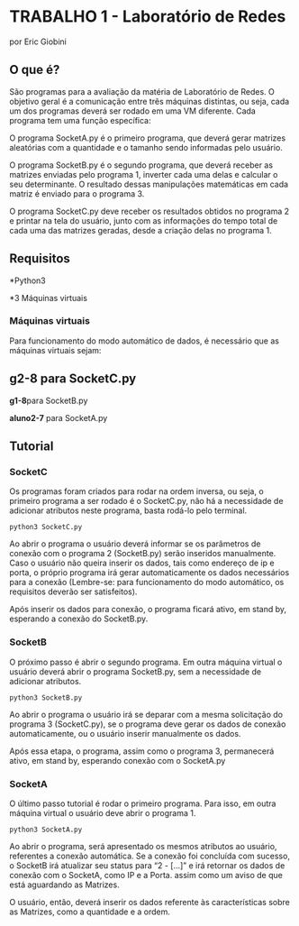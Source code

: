 # TRABALHO 1  - Laboratório de Redes
por Eric Giobini

## O que é?

São programas para a avaliação da matéria de Laboratório de Redes. 
O objetivo geral é a comunicação entre três máquinas distintas, ou seja, cada um dos programas deverá ser rodado em uma VM diferente.
Cada programa tem uma função específica: 

O programa SocketA.py é o primeiro programa, que deverá gerar matrizes aleatórias com a quantidade e o tamanho sendo informadas pelo usuário.

O programa SocketB.py é o segundo programa, que deverá receber as matrizes enviadas pelo programa 1, inverter cada uma delas e calcular o seu determinante. O resultado dessas manipulações matemáticas em cada matriz é enviado para o programa 3.

O programa SocketC.py deve receber os resultados obtidos no programa 2 e printar na tela do usuário, junto com as informações do tempo total de cada uma das matrizes geradas, desde a criação delas no programa 1.

## Requisitos

*Python3

*3 Máquinas virtuais

### Máquinas virtuais
Para funcionamento do modo automático de dados, é necessário que as máquinas virtuais sejam:

**g2-8** para SocketC.py
-
**g1-8**para SocketB.py

**aluno2-7** para SocketA.py
 

## Tutorial
### SocketC


Os programas foram criados para rodar na ordem inversa, ou seja, o primeiro programa a ser rodado é o SocketC.py, não há a necessidade de adicionar atributos neste programa, basta rodá-lo pelo terminal.
~~~
python3 SocketC.py 
~~~
Ao abrir o programa o usuário deverá informar se os parâmetros de conexão com o programa 2 (SocketB.py) serão inseridos manualmente. Caso o usuário não queira inserir os dados, tais como endereço de ip e porta, o próprio programa irá gerar automaticamente os dados necessários para a conexão (Lembre-se: para funcionamento do modo automático, os requisitos deverão ser satisfeitos). 

Após inserir os dados para conexão, o programa ficará ativo, em stand by, esperando a conexão do SocketB.py. 
### SocketB
O próximo passo é abrir o segundo programa.
Em outra máquina virtual o usuário deverá abrir o programa SocketB.py, sem a necessidade de adicionar atributos.
~~~
python3 SocketB.py 
~~~ 
Ao abrir o programa o usuário irá se deparar com a mesma solicitação do programa 3 (SocketC.py), se o programa deve gerar os dados de conexão automaticamente, ou o usuário inserir manualmente os dados. 

Após essa etapa, o programa, assim como o programa 3, permanecerá ativo, em stand by, esperando conexão com o SocketA.py
### SocketA
O último passo tutorial é rodar o primeiro programa. Para isso, em outra máquina virtual o usuário deve abrir o programa 1.
~~~
python3 SocketA.py 
~~~ 
Ao abrir o programa, será apresentado os mesmos atributos ao usuário, referentes a conexão automática.
Se a conexão foi concluída com sucesso, o SocketB irá atualizar seu status para “2 - [...]” e irá retornar os dados de conexão com o SocketA, como IP e a Porta. assim como um aviso de que está aguardando as Matrizes. 

O usuário, então, deverá inserir os dados referente às características sobre as Matrizes, como a quantidade e a ordem.

